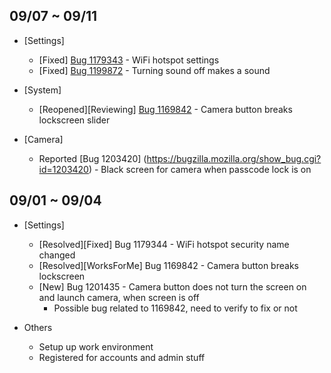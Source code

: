 ## 09/07 ~ 09/11

- [Settings]
	- [Fixed] [Bug 1179343](https://bugzilla.mozilla.org/show_bug.cgi?id=1179343) - WiFi hotspot settings
	- [Fixed] [Bug 1199872](https://bugzilla.mozilla.org/show_bug.cgi?id=1199872) - Turning sound off makes a sound

- [System]
	- [Reopened][Reviewing] [Bug 1169842](https://bugzilla.mozilla.org/show_bug.cgi?id=1169842) - Camera button breaks lockscreen slider

- [Camera]
	- Reported [Bug 1203420] (https://bugzilla.mozilla.org/show_bug.cgi?id=1203420) - Black screen for camera when passcode lock is on


## 09/01 ~ 09/04

* [Settings]
	- [Resolved][Fixed] Bug 1179344 - WiFi hotspot security name changed
	- [Resolved][WorksForMe] Bug 1169842 - Camera button breaks lockscreen
	- [New] Bug 1201435 - Camera button does not turn the screen on and launch camera, when screen is off
		- Possible bug related to 1169842, need to verify to fix or not

* Others
	- Setup up work environment
	- Registered for accounts and admin stuff